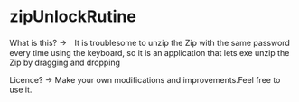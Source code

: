 # zipUnlockRutine
What is this?  →　It is troublesome to unzip the Zip with the same password every time using the keyboard, so it is an application that lets exe unzip the Zip by dragging and dropping

Licence? → Make your own modifications and improvements.Feel free to use it.
